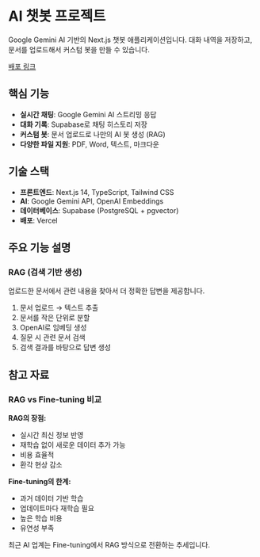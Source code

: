 # AI 챗봇 프로젝트

Google Gemini AI 기반의 Next.js 챗봇 애플리케이션입니다. 대화 내역을 저장하고, 문서를 업로드해서 커스텀 봇을 만들 수 있습니다.

[배포 링크](https://ai-chatbot-ten-sand-72.vercel.app/)

## 핵심 기능

- **실시간 채팅**: Google Gemini AI 스트리밍 응답
- **대화 기록**: Supabase로 채팅 히스토리 저장
- **커스텀 봇**: 문서 업로드로 나만의 AI 봇 생성 (RAG)
- **다양한 파일 지원**: PDF, Word, 텍스트, 마크다운

## 기술 스택

- **프론트엔드**: Next.js 14, TypeScript, Tailwind CSS
- **AI**: Google Gemini API, OpenAI Embeddings
- **데이터베이스**: Supabase (PostgreSQL + pgvector)
- **배포**: Vercel

## 주요 기능 설명

### RAG (검색 기반 생성)

업로드한 문서에서 관련 내용을 찾아서 더 정확한 답변을 제공합니다.

1. 문서 업로드 → 텍스트 추출
2. 문서를 작은 단위로 분할
3. OpenAI로 임베딩 생성
4. 질문 시 관련 문서 검색
5. 검색 결과를 바탕으로 답변 생성

## 참고 자료

### RAG vs Fine-tuning 비교

**RAG의 장점:**
- 실시간 최신 정보 반영
- 재학습 없이 새로운 데이터 추가 가능
- 비용 효율적
- 환각 현상 감소

**Fine-tuning의 한계:**
- 과거 데이터 기반 학습
- 업데이트마다 재학습 필요
- 높은 학습 비용
- 유연성 부족

최근 AI 업계는 Fine-tuning에서 RAG 방식으로 전환하는 추세입니다.
